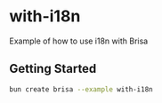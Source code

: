 # with-i18n

Example of how to use i18n with Brisa

## Getting Started

```bash
bun create brisa --example with-i18n
```
